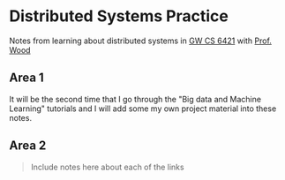 # Distributed Systems Practice
Notes from learning about distributed systems in [GW CS 6421](https://gwdistsys18.github.io/) with [Prof. Wood](https://faculty.cs.gwu.edu/timwood/)

## Area 1
It will be the second time that I go through the "Big data and Machine Learning" tutorials and I will add some my own project material into these notes.


## Area 2
> Include notes here about each of the links
